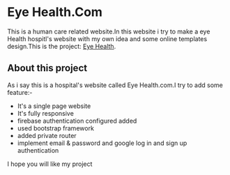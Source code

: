 # Eye Health.Com

This is a human care related website.In this website i try to make a eye Health hospitl's website with my own idea and some online templates design.This is the project: [Eye Health](https://github.com/facebook/create-react-app).

## About this project

As i say this is a hospital's website called Eye Health.com.I try to add some feature:-

* It's a single page website
* It's fully responsive
* firebase authentication configured added
* used bootstrap framework
* added private router
* implement email & password and google log in and sign up authentication

I hope you will like my project